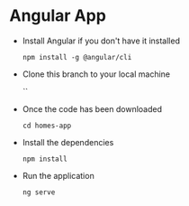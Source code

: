 # Angular App
- Install Angular if you don't have it installed

  `npm install -g @angular/cli`

- Clone this branch to your local machine

  ``

- Once the code has been downloaded

  `cd homes-app`

- Install the dependencies

  `npm install` 

- Run the application 

  `ng serve`